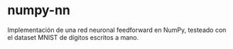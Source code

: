 # numpy-nn
Implementación de una red neuronal feedforward en NumPy, testeado con el dataset MNIST de dígitos escritos a mano.
